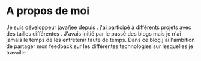 # A propos de moi
Je suis développeur java/jee depuis . j'ai participé à différents projets avec des tailles différentes . J'avais initié par le passé des blogs mais je n'ai jamais le temps de les entretenir faute de temps. Dans ce blog,j'ai l'ambition de partager mon feedback sur les différentes technologies sur lesquelles je travaille. 
